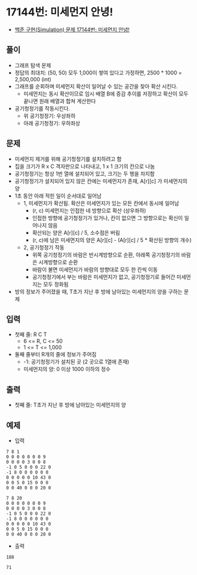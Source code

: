 # 17144번: 미세먼지 안녕!
- [백준 구현(Simulation) 문제 17144번: 미세먼지 안녕!](https://www.acmicpc.net/problem/17144)

## 풀이
- 그래프 탐색 문제
- 정답의 최대치: (50, 50) 모두 1,000이 쌓여 있다고 가정하면, 2500 * 1000 = 2,500,000 (int)
- 그래프를 순회하며 미세먼지 확산이 일어날 수 있는 공간을 찾아 확산 시킨다.
  - 미세먼지는 동시 확산이므로 임시 배열 B에 증감 추이를 저장하고 확산이 모두 끝나면 원래 배열과 합쳐 계산한다
- 공기청정기를 작동시킨다.
  - 위 공기청정기: 우상좌하
  - 아래 공기청정기: 우하좌상

## 문제
- 미세먼지 제거를 위해 공기청정기를 설치하려고 함
- 집을 크기가 R x C 격자판으로 나타내고, 1 x 1 크기의 칸으로 나눔
- 공기청정기는 항상 1번 열에 설치되어 있고, 크기는 두 행을 차지함
- 공기청정기가 설치되어 있지 않은 칸에는 미세먼지가 존재, A[r][c] 가 미세먼지의 양
- 1초 동안 아래 적힌 일이 순서대로 일어남
  - 1, 미세먼지가 확산됨. 확산은 미세먼지가 있는 모든 칸에서 동시에 일어남
    - (r, c) 미세먼지는 인접한 네 방향으로 확산 (상우좌하)
    - 인접한 방향에 공기청정기가 있거나, 칸이 없으면 그 방향으로는 확신이 일어나지 않음
    - 확산되는 양은 A[r][c] / 5, 소수점은 버림
    - (r, c)에 남은 미세먼지의 양은 A[r][c] - (A[r][c] / 5 * 확산된 방향의 개수)
  - 2, 공기청정기 작동
    - 위쪽 공기청정기의 바람은 반시계방향으로 순환, 아래쪽 공기청정기의 바람은 시계방향으로 순환
    - 바람이 불면 미세먼지가 바람의 방향대로 모두 한 칸씩 이동
    - 공기청정기에서 부는 바람은 미세먼지가 없고, 공기청정기로 들어간 미세먼지는 모두 정화됨
- 방의 정보가 주어졌을 때, T초가 지난 후 방에 남아있는 미세먼지의 양을 구하는 문제

## 입력
- 첫째 줄: R C T
  - 6 <= R, C <= 50
  - 1 <= T <= 1,000
- 둘째 줄부터 R개의 줄에 정보가 주어짐
  - -1: 공기청정기가 설치된 곳 (2 곳으로 1열에 존재)
  - 미세먼지의 양: 0 이상 1000 이하의 정수

## 출력
- 첫째 줄: T초가 지난 후 방에 남아있는 미세먼지의 양

## 예제
- 입력
```text
7 8 1
0 0 0 0 0 0 0 9
0 0 0 0 3 0 0 8
-1 0 5 0 0 0 22 0
-1 8 0 0 0 0 0 0
0 0 0 0 0 10 43 0
0 0 5 0 15 0 0 0
0 0 40 0 0 0 20 0

7 8 20
0 0 0 0 0 0 0 9
0 0 0 0 3 0 0 8
-1 0 5 0 0 0 22 0
-1 8 0 0 0 0 0 0
0 0 0 0 0 10 43 0
0 0 5 0 15 0 0 0
0 0 40 0 0 0 20 0
```
- 출력
```text
188

71
```
